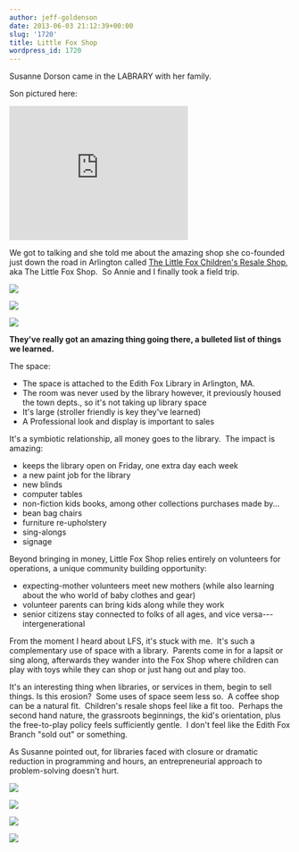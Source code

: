 ```yaml
---
author: jeff-goldenson
date: 2013-06-03 21:12:39+00:00
slug: '1720'
title: Little Fox Shop
wordpress_id: 1720
---
```


Susanne Dorson came in the LABRARY with her family.

Son pictured here:

<div class="embed-container"><iframe width="320" height="240" src="http://player.vimeo.com/video/67584944" frameborder="0" allowfullscreen></iframe></div>

We got to talking and she told me about the amazing shop she co-founded just down the road in Arlington called [The Little Fox Children's Resale Shop](http://www.littlefoxshop.com/), aka The Little Fox Shop.  So Annie and I finally took a field trip.

[![](http://www.librarytestkitchen.org/wp-content/uploads/2013/06/1.jpg)](http://www.librarytestkitchen.org/wp-content/uploads/2013/06/1.jpg)

[![](http://www.librarytestkitchen.org/wp-content/uploads/2013/06/9.jpg)](http://www.librarytestkitchen.org/wp-content/uploads/2013/06/9.jpg)

[![](http://www.librarytestkitchen.org/wp-content/uploads/2013/06/2.jpg)](http://www.librarytestkitchen.org/wp-content/uploads/2013/06/2.jpg)

**They've really got an amazing thing going there, a bulleted list of things we learned.**

The space:

* The space is attached to the Edith Fox Library in Arlington, MA.
* The room was never used by the library however, it previously housed the town depts., so it's not taking up library space
* It's large (stroller friendly is key they've learned)
* A Professional look and display is important to sales

It's a symbiotic relationship, all money goes to the library.  The impact is amazing:

* keeps the library open on Friday, one extra day each week
* a new paint job for the library
* new blinds
* computer tables
* non-fiction kids books, among other collections purchases made by...
* bean bag chairs
* furniture re-upholstery
* sing-alongs
* signage

Beyond bringing in money, Little Fox Shop relies entirely on volunteers for operations, a unique community building opportunity:

* expecting-mother volunteers meet new mothers (while also learning about the who world of baby clothes and gear)
* volunteer parents can bring kids along while they work
* senior citizens stay connected to folks of all ages, and vice versa--- intergenerational

From the moment I heard about LFS, it's stuck with me.  It's such a complementary use of space with a library.  Parents come in for a lapsit or sing along, afterwards they wander into the Fox Shop where children can play with toys while they can shop or just hang out and play too.

It's an interesting thing when libraries, or services in them, begin to sell things. Is this erosion?  Some uses of space seem less so.  A coffee shop can be a natural fit.  Children's resale shops feel like a fit too.  Perhaps the second hand nature, the grassroots beginnings, the kid's orientation, plus the free-to-play policy feels sufficiently gentle.  I don't feel like the Edith Fox Branch "sold out" or something.

As Susanne pointed out, for libraries faced with closure or dramatic reduction in programming and hours, an entrepreneurial approach to problem-solving doesn't hurt.

[![](http://www.librarytestkitchen.org/wp-content/uploads/2013/06/4.jpg)](http://www.librarytestkitchen.org/wp-content/uploads/2013/06/4.jpg)

[![](http://www.librarytestkitchen.org/wp-content/uploads/2013/06/5.jpg)](http://www.librarytestkitchen.org/wp-content/uploads/2013/06/5.jpg)

[![](http://www.librarytestkitchen.org/wp-content/uploads/2013/06/7.jpg)](http://www.librarytestkitchen.org/wp-content/uploads/2013/06/7.jpg)

[![](http://www.librarytestkitchen.org/wp-content/uploads/2013/06/8.jpg)](http://www.librarytestkitchen.org/wp-content/uploads/2013/06/8.jpg)

